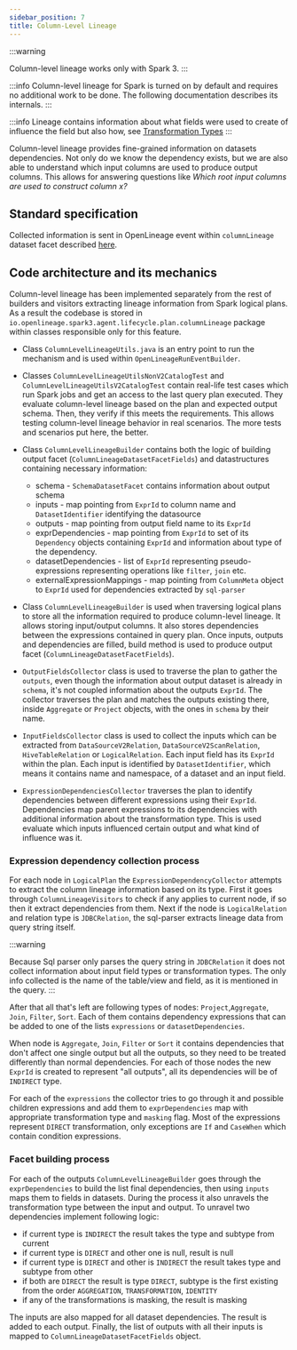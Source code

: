 ```yaml
---
sidebar_position: 7
title: Column-Level Lineage
---
```


:::warning

Column-level lineage works only with Spark 3.
:::

:::info
Column-level lineage for Spark is turned on by default and requires no additional work to be done. The following documentation describes its internals. 
:::

:::info
Lineage contains information about what fields were used to create of influence the field but also how, see [Transformation Types](spec/facets/dataset-facets/column_lineage_facet.md#transformation-type)
:::

Column-level lineage provides fine-grained information on datasets dependencies. Not only do we know the dependency exists, but we are also able to understand which input columns are used to produce output columns. This allows for answering questions like *Which root input columns are used to construct column x?* 

## Standard specification

Collected information is sent in OpenLineage event within `columnLineage` dataset facet described [here](spec/facets/dataset-facets/column_lineage_facet.md). 

## Code architecture and its mechanics

Column-level lineage has been implemented separately from the rest of builders and visitors extracting lineage information from Spark logical plans. As a result the codebase is stored in `io.openlineage.spark3.agent.lifecycle.plan.columnLineage` package within classes responsible only for this feature.

* Class `ColumnLevelLineageUtils.java` is an entry point to run the mechanism and is used within `OpenLineageRunEventBuilder`.

* Classes `ColumnLevelLineageUtilsNonV2CatalogTest` and `ColumnLevelLineageUtilsV2CatalogTest` contain real-life test cases which run Spark jobs and get an access to the last query plan executed.
  They evaluate column-level lineage based on the plan and expected output schema.
  Then, they verify if this meets the requirements.
  This allows testing column-level lineage behavior in real scenarios. The more tests and scenarios put here, the better.

* Class `ColumnLevelLineageBuilder` contains both the logic of building output facet (`ColumnLineageDatasetFacetFields`) 
and datastructures containing necessary information:
  * schema - `SchemaDatasetFacet` contains information about output schema 
  * inputs - map pointing from `ExprId` to column name and `DatasetIdentifier` identifying the datasource 
  * outputs - map pointing from output field name to its `ExprId`
  * exprDependencies - map pointing from `ExprId` to set of its `Dependency` objects containing `ExprId` and information about type of the dependency.
  * datasetDependencies - list of `ExprId` representing pseudo-expressions representing operations like `filter`, `join` etc.
  * externalExpressionMappings - map pointing from `ColumnMeta` object to `ExprId` used for dependencies extracted by `sql-parser`


* Class `ColumnLevelLineageBuilder` is used when traversing logical plans to store all the information required to produce column-level lineage.
  It allows storing input/output columns. It also stores dependencies between the expressions contained in query plan.
  Once inputs, outputs and dependencies are filled, build method is used to produce output facet (`ColumnLineageDatasetFacetFields`).

* `OutputFieldsCollector` class is used to traverse the plan to gather the `outputs`, 
even though the information about output dataset is already in `schema`, it's not coupled information about the outputs `ExprId`.
The collector traverses the plan and matches the outputs existing there, inside `Aggregate` or `Project` objects, with the ones in `schema` by their name.

* `InputFieldsCollector` class is used to collect the inputs which can be extracted from `DataSourceV2Relation`, `DataSourceV2ScanRelation`, `HiveTableRelation` or `LogicalRelation`. 
Each input field has its `ExprId` within the plan. Each input is identified by `DatasetIdentifier`, which means it contains name and namespace, of a dataset and an input field.

* `ExpressionDependenciesCollector` traverses the plan to identify dependencies between different expressions using their `ExprId`. Dependencies map parent expressions to its dependencies with additional information about the transformation type. 
This is used evaluate which inputs influenced certain output and what kind of influence was it.

### Expression dependency collection process
  
For each node in `LogicalPlan` the `ExpressionDependencyCollector` attempts to extract the column lineage information based on its type.
First it goes through `ColumnLineageVisitors` to check if any applies to current node, if so then it extract dependencies from them.
Next if the node is `LogicalRelation` and relation type is `JDBCRelation`, the sql-parser extracts lineage data from query string itself.

:::warning

Because Sql parser only parses the query string in `JDBCRelation` it does not collect information about input field types or transformation types.
The only info collected is the name of the table/view and field, as it is mentioned in the query.
:::

After that all that's left are following types of nodes: `Project`,`Aggregate`, `Join`, `Filter`, `Sort`. 
Each of them contains dependency expressions that can be added to one of the lists `expressions` or `datasetDependencies`.

When node is `Aggregate`, `Join`, `Filter` or `Sort` it contains dependencies that don't affect one single output but all the outputs, 
so they need to be treated differently than normal dependencies.
For each of those nodes the new `ExprId` is created to represent "all outputs", all its dependencies will be of `INDIRECT` type.

For each of the `expressions` the collector tries to go through it and possible children expressions and add them to `exprDependencies` map with appropriate transformation type and `masking` flag.
Most of the expressions represent `DIRECT` transformation, only exceptions are `If` and `CaseWhen` which contain condition expressions.

### Facet building process

For each of the outputs `ColumnLevelLineageBuilder` goes through the `exprDependencies` to build the list final dependencies, then using `inputs` maps them to fields in datasets.
During the process it also unravels the transformation type between the input and output. 
To unravel two dependencies implement following logic:
- if current type is `INDIRECT` the result takes the type and subtype from current
- if current type is `DIRECT` and other one is null, result is null
- if current type is `DIRECT` and other is `INDIRECT` the result takes type and subtype from other
- if both are `DIRECT` the result is type `DIRECT`, subtype is the first existing from the order `AGGREGATION`, `TRANSFORMATION`, `IDENTITY`
- if any of the transformations is masking, the result is masking

The inputs are also mapped for all dataset dependencies. The result is added to each output. 
Finally, the list of outputs with all their inputs is mapped to `ColumnLineageDatasetFacetFields` object.
